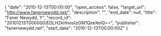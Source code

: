 {
  "date": "2010-12-13T00:00:00", 
  "open_access": false, 
  "target_url": "http://www.fanernewydd.net/", 
  "description": "", 
  "end_date": null, 
  "title": "Faner Newydd, Y", 
  "record_id": "20101213T000000/EDLH2kHnooIzGM1QseXelQ==", 
  "publisher": "fanernewydd.net", 
  "start_date": "2010-12-13T00:00:00Z"
}

